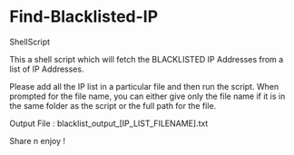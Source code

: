 # Find-Blacklisted-IP
ShellScript

This a shell script which will fetch the BLACKLISTED IP Addresses from a list of IP Addresses.

Please add all the IP list in a particular file and then run the script. When prompted for the file name, you can either give only the file name if it is in the same folder as the script or the full path for the file.

Output File : blacklist_output_[IP_LIST_FILENAME].txt

Share n enjoy !
